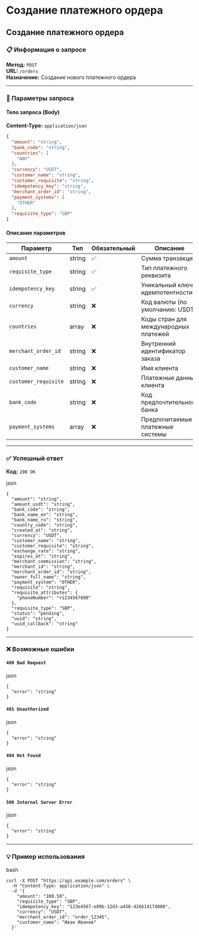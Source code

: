 # Создание платежного ордера

## Создание платежного ордера

### 📋 Информация о запросе

**Метод:** `POST`\
**URL:** `/orders`\
**Назначение:** Создание нового платежного ордера

***

### 🔧 Параметры запроса

#### Тело запроса (Body)

**Content-Type:** `application/json`

```json
{
  "amount": "string",
  "bank_code": "string",
  "countries": [
    "ANY"
  ],
  "currency": "USDT",
  "customer_name": "string",
  "customer_requisite": "string",
  "idempotency_key": "string",
  "merchant_order_id": "string",
  "payment_systems": [
    "OTHER"
  ],
  "requisite_type": "SBP"
}
```

#### Описание параметров

| Параметр             | Тип    | Обязательный | Описание                              |
| -------------------- | ------ | ------------ | ------------------------------------- |
| `amount`             | string | ✅            | Сумма транзакции                      |
| `requisite_type`     | string | ✅            | Тип платежного реквизита              |
| `idempotency_key`    | string | ✅            | Уникальный ключ идемпотентности       |
| `currency`           | string | ❌            | Код валюты (по умолчанию: USDT)       |
| `countries`          | array  | ❌            | Коды стран для международных платежей |
| `merchant_order_id`  | string | ❌            | Внутренний идентификатор заказа       |
| `customer_name`      | string | ❌            | Имя клиента                           |
| `customer_requisite` | string | ❌            | Платежные данные клиента              |
| `bank_code`          | string | ❌            | Код предпочтительного банка           |
| `payment_systems`    | array  | ❌            | Предпочитаемые платежные системы      |

***

### ✅ Успешный ответ

**Код:** `200 OK`

json

```
{
  "amount": "string",
  "amount_usdt": "string",
  "bank_code": "string",
  "bank_name_en": "string",
  "bank_name_ru": "string",
  "country_code": "string",
  "created_at": "string",
  "currency": "USDT",
  "customer_name": "string",
  "customer_requisite": "string",
  "exchange_rate": "string",
  "expires_at": "string",
  "merchant_commission": "string",
  "merchant_id": "string",
  "merchant_order_id": "string",
  "owner_full_name": "string",
  "payment_system": "OTHER",
  "requisite": "string",
  "requisite_attributes": {
    "phoneNumber": "+1234567890"
  },
  "requisite_type": "SBP",
  "status": "pending",
  "uuid": "string",
  "uuid_callback": "string"
}
```

***

### ❌ Возможные ошибки

#### `400 Bad Request`

json

```
{
  "error": "string"
}
```

#### `401 Unauthorized`

json

```
{
  "error": "string"
}
```

#### `404 Not Found`

json

```
{
  "error": "string"
}
```

#### `500 Internal Server Error`

json

```
{
  "error": "string"
}
```

***

### 💡 Пример использования

bash

```
curl -X POST "https://api.example.com/orders" \
  -H "Content-Type: application/json" \
  -d '{
    "amount": "100.50",
    "requisite_type": "SBP",
    "idempotency_key": "123e4567-e89b-12d3-a456-426614174000",
    "currency": "USDT",
    "merchant_order_id": "order_12345",
    "customer_name": "Иван Иванов"
  }'
```
